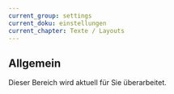 ```yaml
---
current_group: settings
current_doku: einstellungen
current_chapter: Texte / Layouts
---
```


## Allgemein

Dieser Bereich wird aktuell für Sie überarbeitet.